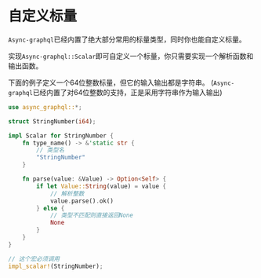 # 自定义标量

`Async-graphql`已经内置了绝大部分常用的标量类型，同时你也能自定义标量。

实现`Async-graphql::Scalar`即可自定义一个标量，你只需要实现一个解析函数和输出函数。

下面的例子定义一个64位整数标量，但它的输入输出都是字符串。 (`Async-graphql`已经内置了对64位整数的支持，正是采用字符串作为输入输出)

```rust
use async_graphql::*;

struct StringNumber(i64);

impl Scalar for StringNumber {
    fn type_name() -> &'static str {
        // 类型名
        "StringNumber"
    }

    fn parse(value: &Value) -> Option<Self> {
        if let Value::String(value) = value {
            // 解析整数
            value.parse().ok()
        } else {
            // 类型不匹配则直接返回None
            None
        }
    }
}

// 这个宏必须调用
impl_scalar!(StringNumber);

```
